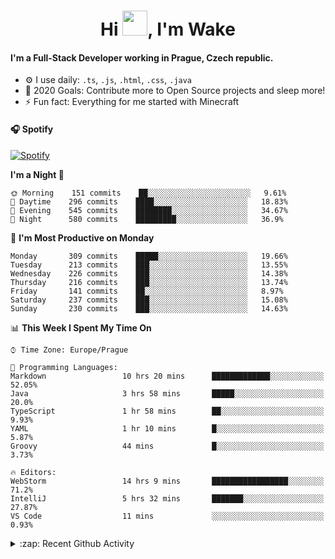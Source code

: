 <h1 align="center">Hi <img src="https://raw.githubusercontent.com/MrWakeCZ/MrWakeCZ/master/Hi.gif" width="40px" />, I'm Wake</h1>

#### I'm a Full-Stack Developer working in Prague, Czech republic.
- ⚙️ I use daily: `.ts`, `.js`, `.html`, `.css`, `.java`
- 🥅 2020 Goals: Contribute more to Open Source projects and sleep more!
- ⚡ Fun fact: Everything for me started with Minecraft

#### 🎧 Spotify
[![Spotify](https://novatorem-delta-eight.vercel.app/api/spotify)](https://open.spotify.com/user/wakeecz)

<!--START_SECTION:waka-->
**I'm a Night 🦉** 

```text
🌞 Morning    151 commits    ██░░░░░░░░░░░░░░░░░░░░░░░   9.61% 
🌆 Daytime    296 commits    ████░░░░░░░░░░░░░░░░░░░░░   18.83% 
🌃 Evening    545 commits    ████████░░░░░░░░░░░░░░░░░   34.67% 
🌙 Night      580 commits    █████████░░░░░░░░░░░░░░░░   36.9%

```
📅 **I'm Most Productive on Monday** 

```text
Monday       309 commits    █████░░░░░░░░░░░░░░░░░░░░   19.66% 
Tuesday      213 commits    ███░░░░░░░░░░░░░░░░░░░░░░   13.55% 
Wednesday    226 commits    ███░░░░░░░░░░░░░░░░░░░░░░   14.38% 
Thursday     216 commits    ███░░░░░░░░░░░░░░░░░░░░░░   13.74% 
Friday       141 commits    ██░░░░░░░░░░░░░░░░░░░░░░░   8.97% 
Saturday     237 commits    ███░░░░░░░░░░░░░░░░░░░░░░   15.08% 
Sunday       230 commits    ███░░░░░░░░░░░░░░░░░░░░░░   14.63%

```


📊 **This Week I Spent My Time On** 

```text
⌚︎ Time Zone: Europe/Prague

💬 Programming Languages: 
Markdown                 10 hrs 20 mins      █████████████░░░░░░░░░░░░   52.05% 
Java                     3 hrs 58 mins       █████░░░░░░░░░░░░░░░░░░░░   20.0% 
TypeScript               1 hr 58 mins        ██░░░░░░░░░░░░░░░░░░░░░░░   9.93% 
YAML                     1 hr 10 mins        █░░░░░░░░░░░░░░░░░░░░░░░░   5.87% 
Groovy                   44 mins             █░░░░░░░░░░░░░░░░░░░░░░░░   3.73%

🔥 Editors: 
WebStorm                 14 hrs 9 mins       █████████████████░░░░░░░░   71.2% 
IntelliJ                 5 hrs 32 mins       ███████░░░░░░░░░░░░░░░░░░   27.87% 
VS Code                  11 mins             ░░░░░░░░░░░░░░░░░░░░░░░░░   0.93%

```


<!--END_SECTION:waka-->

<details>
  <summary>:zap: Recent Github Activity</summary>

<!--START_SECTION:activity-->
1. ❗️ Closed issue [#25](https://github.com//waked-cz/corgi/issues/25) in [waked-cz/corgi](https://github.com//waked-cz/corgi)
2. ❗️ Closed issue [#50](https://github.com//waked-cz/corgi/issues/50) in [waked-cz/corgi](https://github.com//waked-cz/corgi)
3. ❗️ Closed issue [#61](https://github.com//waked-cz/corgi/issues/61) in [waked-cz/corgi](https://github.com//waked-cz/corgi)
4. 🗣 Commented on [#61](https://github.com//waked-cz/corgi/issues/61) in [waked-cz/corgi](https://github.com//waked-cz/corgi)
5. ❗️ Opened issue [#87](https://github.com//waked-cz/corgi/issues/87) in [waked-cz/corgi](https://github.com//waked-cz/corgi)
<!--END_SECTION:activity-->

</details>
